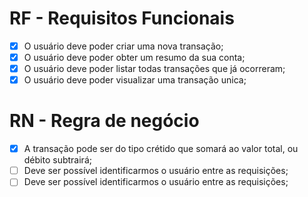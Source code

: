 # RF - Requisitos Funcionais

 - [x] O usuário deve poder criar uma nova transação;
 - [x] O usuário deve poder obter um resumo da sua conta;
 - [x] O usuário deve poder listar todas transações que já ocorreram;
 - [x] O usuário deve poder visualizar uma transação unica;

# RN - Regra de negócio

 - [x] A transação pode ser do tipo crétido que somará ao valor total, ou débito subtrairá;
 - [ ] Deve ser possível identificarmos o usuário entre as requisições; 
 - [ ] Deve ser possível identificarmos o usuário entre as requisições;
